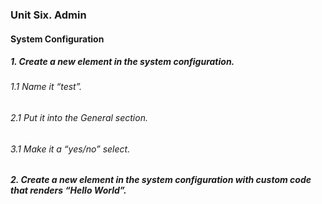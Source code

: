### Unit Six. Admin
#### System Configuration
##### 1. Create a new element in the system configuration.
###### 1.1 Name it “test”.
###### 2.1 Put it into the General section.
###### 3.1 Make it a “yes/no” select.
##### 2. Create a new element in the system configuration with custom code that renders “Hello World”. 
